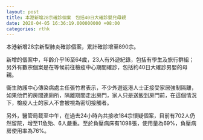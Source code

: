 ```yaml
---
layout: post
title: 本港新增28宗確診個案　包括40日大確診嬰兒母親
date: 2020-04-05 16:36:19.000000000 +08:00
categories: rthk
---
```


本港新增28宗新型肺炎確診個案，累計確診增至890宗。

新增的個案中，年齡介乎16至64歲，23人有外遊紀錄，包括有學生及旅行群組；另外有數宗個案是在等候前往檢疫中心期間確診，包括約40日大確診男嬰的母親。

衞生防護中心傳染病處主任張竹君表示，不少外遊返港人士正接受家居強制隔離，如果他們的房間連廁所，隔離期間走出房門，家人只是送飯到房門前，在這個情況下，檢疫人士的家人不會被視為密切接觸者。

另外，醫管局截至中午，在過去24小時內共接收184宗懷疑個案，目前有702人仍然留院，增至11危殆、6人嚴重。至於負壓病床有1098張，使用量為69%，負壓病房使用率為76%。
